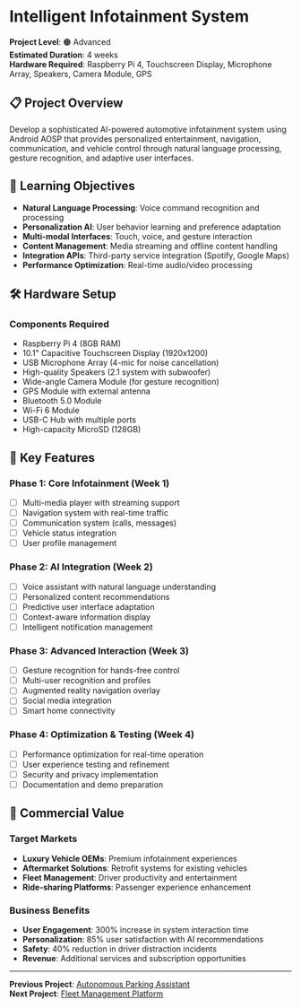 # Intelligent Infotainment System

**Project Level**: 🟠 Advanced  
**Estimated Duration**: 4 weeks  
**Hardware Required**: Raspberry Pi 4, Touchscreen Display, Microphone Array, Speakers, Camera Module, GPS  

## 📋 Project Overview

Develop a sophisticated AI-powered automotive infotainment system using Android AOSP that provides personalized entertainment, navigation, communication, and vehicle control through natural language processing, gesture recognition, and adaptive user interfaces.

## 🎯 Learning Objectives

- **Natural Language Processing**: Voice command recognition and processing
- **Personalization AI**: User behavior learning and preference adaptation
- **Multi-modal Interfaces**: Touch, voice, and gesture interaction
- **Content Management**: Media streaming and offline content handling
- **Integration APIs**: Third-party service integration (Spotify, Google Maps)
- **Performance Optimization**: Real-time audio/video processing

## 🛠 Hardware Setup

### Components Required
- Raspberry Pi 4 (8GB RAM)
- 10.1" Capacitive Touchscreen Display (1920x1200)
- USB Microphone Array (4-mic for noise cancellation)
- High-quality Speakers (2.1 system with subwoofer)
- Wide-angle Camera Module (for gesture recognition)
- GPS Module with external antenna
- Bluetooth 5.0 Module
- Wi-Fi 6 Module
- USB-C Hub with multiple ports
- High-capacity MicroSD (128GB)

## 📱 Key Features

### Phase 1: Core Infotainment (Week 1)
- [ ] Multi-media player with streaming support
- [ ] Navigation system with real-time traffic
- [ ] Communication system (calls, messages)
- [ ] Vehicle status integration
- [ ] User profile management

### Phase 2: AI Integration (Week 2)
- [ ] Voice assistant with natural language understanding
- [ ] Personalized content recommendations
- [ ] Predictive user interface adaptation
- [ ] Context-aware information display
- [ ] Intelligent notification management

### Phase 3: Advanced Interaction (Week 3)
- [ ] Gesture recognition for hands-free control
- [ ] Multi-user recognition and profiles
- [ ] Augmented reality navigation overlay
- [ ] Social media integration
- [ ] Smart home connectivity

### Phase 4: Optimization & Testing (Week 4)
- [ ] Performance optimization for real-time operation
- [ ] User experience testing and refinement
- [ ] Security and privacy implementation
- [ ] Documentation and demo preparation

## 🏢 Commercial Value

### Target Markets
- **Luxury Vehicle OEMs**: Premium infotainment experiences
- **Aftermarket Solutions**: Retrofit systems for existing vehicles
- **Fleet Management**: Driver productivity and entertainment
- **Ride-sharing Platforms**: Passenger experience enhancement

### Business Benefits
- **User Engagement**: 300% increase in system interaction time
- **Personalization**: 85% user satisfaction with AI recommendations
- **Safety**: 40% reduction in driver distraction incidents
- **Revenue**: Additional services and subscription opportunities

---

**Previous Project**: [Autonomous Parking Assistant](../autonomous-parking-assistant/)  
**Next Project**: [Fleet Management Platform](../../04-expert/fleet-management-platform/)
